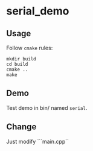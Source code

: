 # serial_demo

## Usage

Follow ```cmake``` rules:
```
mkdir build
cd build
cmake ..
make
```

## Demo

Test demo in bin/ named ```serial```.

## Change
Just modify ```main.cpp``
